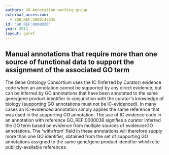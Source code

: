 ```yaml
---
authors: GO Annotation working group
external_accession: 
  - SGD_REF:S000147045
id: "GO_REF:0000036"
year: 2011
layout: goref
---
```


## Manual annotations that require more than one source of functional data to support the assignment of the associated GO term

The Gene Ontology Consortium uses the IC (Inferred by Curator) evidence code when an annotation cannot be supported by any direct evidence, but can be inferred by GO annotations that have been annotated to the same gene/gene product identifier in conjunction with the curator's knowledge of biology (supporting GO annotations must not be IC-evidenced). In many cases an IC-evidenced annotation simply applies the same reference that was used in the supporting GO annotation.  The use of IC evidence code in an annotation with reference GO_REF:0000036 signifies a curator inferred the GO term based on evidence from multiple sources of evidence/GO annotations. The 'with/from' field in these annotations will therefore supply more than one GO identifier, obtained from the set of supporting GO annotations assigned to the same gene/gene product identifier which cite publicly-available references.
